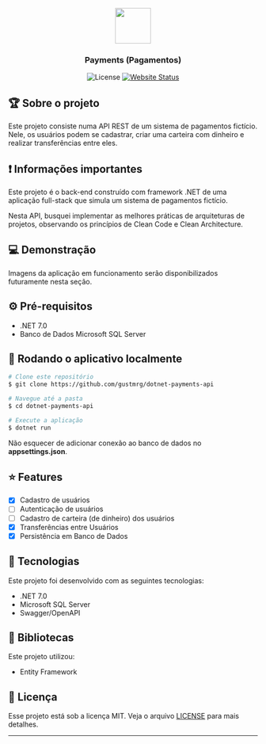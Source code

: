 <p align="center">
	<img src="https://cdn.jsdelivr.net/gh/devicons/devicon/icons/dotnetcore/dotnetcore-original.svg" width="72" height="72" />           
</p>

<h3 align="center">
  Payments (Pagamentos)
</h3>


<div align="center">
	<img alt="License" src="https://img.shields.io/badge/license-MIT-%2304D361" />
	<a href="https://dotnet-cadastros-crud.herokuapp.com" target="_blank"><img alt="Website Status" src="https://img.shields.io/website?down_color=red&down_message=offline&up_color=success&up_message=online&url=https%3A%2F%2Fdotnet-cadastros-crud.herokuapp.com%2F" /></a>
</div>


## :trophy: Sobre o projeto

<p>Este projeto consiste numa API REST de um sistema de pagamentos fictício. Nele, os usuários podem se cadastrar, criar uma carteira com dinheiro e realizar transferências entre eles.
</p>

## :exclamation: Informações importantes

<p>Este projeto é o back-end construído com framework .NET de uma aplicação full-stack que simula um sistema de pagamentos fictício. </p>

<p>Nesta API, busquei implementar as melhores práticas de arquiteturas de projetos, observando os princípios de Clean Code e Clean Architecture.</p>

## :computer: Demonstração

<p>Imagens da aplicação em funcionamento serão disponibilizados futuramente nesta seção. </p>

## :gear: Pré-requisitos

- .NET 7.0 
- Banco de Dados Microsoft SQL Server 


## :file_folder: Rodando o aplicativo localmente

```bash
# Clone este repositório
$ git clone https://github.com/gustmrg/dotnet-payments-api

# Navegue até a pasta
$ cd dotnet-payments-api

# Execute a aplicação
$ dotnet run
```

Não esquecer de adicionar conexão ao banco de dados no <b>appsettings.json</b>.

## :star: Features

- [x] Cadastro de usuários
- [ ] Autenticação de usuários
- [ ] Cadastro de carteira (de dinheiro) dos usuários
- [x] Transferências entre Usuários
- [x] Persistência em Banco de Dados

## :rocket: Tecnologias

Este projeto foi desenvolvido com as seguintes tecnologias:

- .NET 7.0
- Microsoft SQL Server
- Swagger/OpenAPI

## :blue_book: Bibliotecas

Este projeto utilizou:

- Entity Framework

## :page_with_curl: Licença

Esse projeto está sob a licença MIT. Veja o arquivo [LICENSE](LICENSE.md) para mais detalhes.

---
